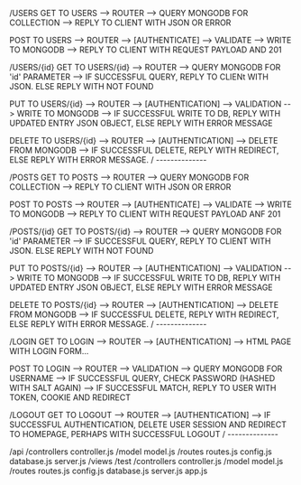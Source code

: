 /USERS
GET TO USERS --> ROUTER --> QUERY MONGODB FOR COLLECTION --> REPLY TO CLIENT WITH JSON OR ERROR

POST TO USERS --> ROUTER --> [AUTHENTICATE] --> VALIDATE --> WRITE TO MONGODB --> REPLY TO CLIENT WITH REQUEST PAYLOAD AND 201

/USERS/{id}
GET TO USERS/{id} --> ROUTER --> QUERY MONGODB FOR 'id' PARAMETER --> IF SUCCESSFUL QUERY, REPLY TO CLIENt WITH JSON. ELSE REPLY WITH NOT FOUND

PUT TO USERS/{id} --> ROUTER --> [AUTHENTICATION] --> VALIDATION --> WRITE TO MONGODB --> IF SUCCESSFUL WRITE TO DB, REPLY WITH UPDATED ENTRY JSON OBJECT, ELSE REPLY WITH ERROR MESSAGE

DELETE TO USERS/{id} --> ROUTER --> [AUTHENTICATION] --> DELETE FROM MONGODB --> IF SUCCESSFUL DELETE, REPLY WITH REDIRECT, ELSE REPLY WITH ERROR MESSAGE.
/ --------------



/POSTS
GET TO POSTS --> ROUTER --> QUERY MONGODB FOR COLLECTION --> REPLY TO CLIENT WITH JSON OR ERROR

POST TO POSTS --> ROUTER --> [AUTHENTICATE] --> VALIDATE --> WRITE TO MONGODB --> REPLY TO CLIENT WITH REQUEST PAYLOAD ANF 201


/POSTS/{id}
GET TO POSTS/{id} --> ROUTER --> QUERY MONGODB FOR 'id' PARAMETER --> IF SUCCESSFUL QUERY, REPLY TO CLIENT WITH JSON. ELSE REPLY WITH NOT FOUND

PUT TO POSTS/{id} --> ROUTER --> [AUTHENTICATION] --> VALIDATION --> WRITE TO MONGODB --> IF SUCCESSFUL WRITE TO DB, REPLY WITH UPDATED ENTRY JSON OBJECT, ELSE REPLY WITH ERROR MESSAGE

DELETE TO POSTS/{id} --> ROUTER --> [AUTHENTICATION] --> DELETE FROM MONGODB --> IF SUCCESSFUL DELETE, REPLY WITH REDIRECT, ELSE REPLY WITH ERROR MESSAGE.
/ --------------



/LOGIN
GET TO LOGIN --> ROUTER --> [AUTHENTICATION] --> HTML PAGE WITH LOGIN FORM...

POST TO LOGIN --> ROUTER --> VALIDATION --> QUERY MONGODB FOR USERNAME --> IF SUCCESSFUL QUERY, CHECK PASSWORD (HASHED WITH SALT AGAIN) --> IF SUCCESSFUL MATCH, REPLY TO USER WITH TOKEN, COOKIE AND REDIRECT

/LOGOUT
GET TO LOGOUT --> ROUTER --> [AUTHENTICATION] --> IF SUCCESSFUL AUTHENTICATION, DELETE USER SESSION AND REDIRECT TO HOMEPAGE, PERHAPS WITH SUCCESSFUL LOGOUT
/ --------------

/api
	/controllers
		controller.js
	/model
		model.js
	/routes
		routes.js
	config.js
	database.js
	server.js
/views
/test
	/controllers
		controller.js
	/model
		model.js
	/routes
		routes.js
	config.js
	database.js
	server.js
app.js